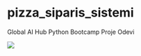 # pizza_siparis_sistemi
Global AI Hub Python Bootcamp Proje Odevi


[![](https://visitcount.itsvg.in/api?id=huseyincenik&label=Profile%20Views&color=10&icon=9&pretty=false)](https://visitcount.itsvg.in)
